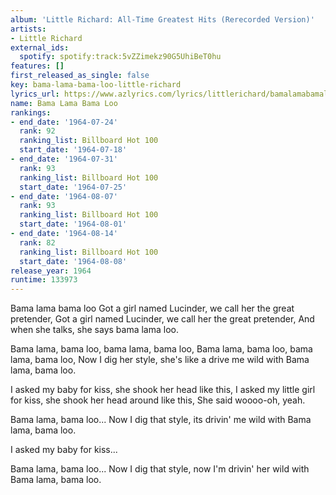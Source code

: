 ```yaml
---
album: 'Little Richard: All-Time Greatest Hits (Rerecorded Version)'
artists:
- Little Richard
external_ids:
  spotify: spotify:track:5vZZimekz90G5UhiBeT0hu
features: []
first_released_as_single: false
key: bama-lama-bama-loo-little-richard
lyrics_url: https://www.azlyrics.com/lyrics/littlerichard/bamalamabamaloo.html
name: Bama Lama Bama Loo
rankings:
- end_date: '1964-07-24'
  rank: 92
  ranking_list: Billboard Hot 100
  start_date: '1964-07-18'
- end_date: '1964-07-31'
  rank: 93
  ranking_list: Billboard Hot 100
  start_date: '1964-07-25'
- end_date: '1964-08-07'
  rank: 93
  ranking_list: Billboard Hot 100
  start_date: '1964-08-01'
- end_date: '1964-08-14'
  rank: 82
  ranking_list: Billboard Hot 100
  start_date: '1964-08-08'
release_year: 1964
runtime: 133973
---
```

Bama lama bama loo
Got a girl named Lucinder, we call her the great pretender,
Got a girl named Lucinder, we call her the great pretender,
And when she talks, she says bama lama loo.

Bama lama, bama loo, bama lama, bama loo,
Bama lama, bama loo, bama lama, bama loo,
Now I dig her style, she's like a drive me wild with
Bama lama, bama loo.

I asked my baby for kiss, she shook her head like this,
I asked my little girl for kiss, she shook her head around like this,
She said woooo-oh, yeah.

Bama lama, bama loo...
Now I dig that style, its drivin' me wild with
Bama lama, bama loo.

I asked my baby for kiss...

Bama lama, bama loo...
Now I dig that style, now I'm drivin' her wild with
Bama lama, bama loo.
